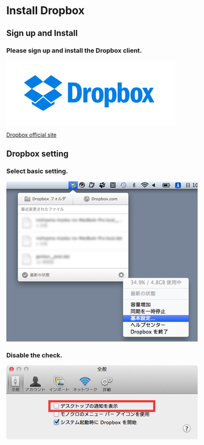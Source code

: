 Install Dropbox
=======================
 
## Sign up and Install

### Please sign up and install the Dropbox client.

![Dropbox logo](dropbox-logos_dropbox-logotype-blue.png)

[Dropbox official site](https://www.dropbox.com/)

## Dropbox setting

### Select basic setting.

![Dropbox basic setting](dropbox_basic_setting.png)

### Disable the check.

![Dropbox basic setting dialog](dropbox_basic_setting_dialog.png)
